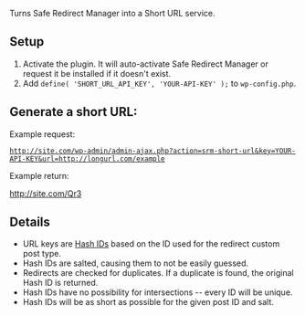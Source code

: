 Turns Safe Redirect Manager into a Short URL service.

## Setup

1. Activate the plugin. It will auto-activate Safe Redirect Manager or request it be installed if it doesn't exist.
1. Add `define( 'SHORT_URL_API_KEY', 'YOUR-API-KEY' );` to `wp-config.php`.

## Generate a short URL:

Example request:

<code>http://site.com/wp-admin/admin-ajax.php?action=srm-short-url&key=YOUR-API-KEY&url=http://longurl.com/example</code>

Example return:

http://site.com/Qr3

## Details

* URL keys are [Hash IDs](http://www.hashids.org/) based on the ID used for the redirect custom post type. 
* Hash IDs are salted, causing them to not be easily guessed.
* Redirects are checked for duplicates. If a duplicate is found, the original Hash ID is returned.
* Hash IDs have no possibility for intersections -- every ID will be unique.
* Hash IDs will be as short as possible for the given post ID and salt.